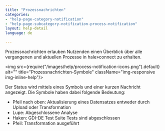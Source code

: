 ```yaml
---
title: "Prozessnachrichten"
categories:
- "help-page-category-notification"
- "help-page-subcategory-notification-process-notification"
layout: help-detail
language: de

---
```


Prozessnachrichten erlauben Nutzenden einen Überblick über alle vergangenen und aktuellen Prozesse in hale»connect zu erhalten.

<img src={require("/images/help/process-notification-icons.png").default} alt="" title="Prozessnachrichten-Symbole" className="img-responsive img-inline-help"/>

Der Status wird mittels eines Symbols und einer kurzen Nachricht angezeigt. Die Symbole haben dabei folgende Bedeutung:

* Pfeil nach oben: Aktualisierung eines Datensatzes entweder durch Upload oder Transformation 
* Lupe: Abgeschlossene Analyse
* Haken: GDI-DE Test Suite Tests sind abgeschlossen 
* Pfeil: Transformation ausgeführt 